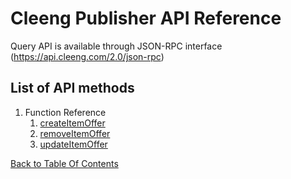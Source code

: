Cleeng Publisher API Reference
==============================

Query API is available through JSON-RPC interface (https://api.cleeng.com/2.0/json-rpc)

List of API methods
-------------------

1. Function Reference
    1. [createItemOffer](Reference/Publisher_API/Functions/createItemOffer)
    2. [removeItemOffer](Reference/Publisher_API/Functions/removeItemOffer)
    3. [updateItemOffer](Reference/Publisher_API/Functions/updateItemOffer)

[Back to Table Of Contents](Reference)